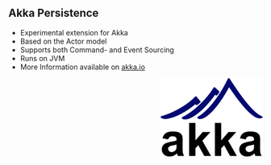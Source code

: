 ## Akka Persistence

- Experimental extension for Akka
- Based on the Actor model
- Supports both Command- and Event Sourcing
- Runs on JVM
- More Information available on [akka.io](http://doc.akka.io/docs/akka/snapshot/java/persistence.html)

<img src="static/img/akka.png" style="float:right;width:40%"/>

